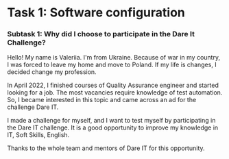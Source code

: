 # Task 1: Software configuration 
### Subtask 1: Why did I choose to participate in the Dare It Challenge?
Hello! My name is Valeriia. I'm from Ukraine. Because of war in my country, I was forced to leave my home and move to Poland. If my life is changes, I decided change my profession. 

In April 2022, I finished courses of Quality Assurance engineer and started looking for a job. The most vacancies require knowledge of test automation. So, I became interested in this topic and came across an ad for the challenge Dare IT.

I made a challenge for myself, and I want to test myself by participating in the Dare IT challenge. It is a good opportunity to improve my knowledge in IT, Soft Skills, English.

Thanks to the whole team and mentors of Dare IT for this opportunity.
